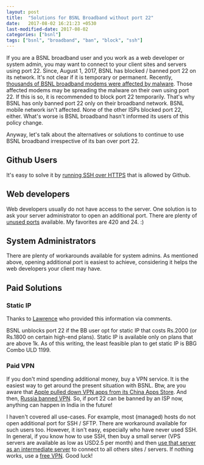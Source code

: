 ```yaml
---
layout: post
title:  "Solutions for BSNL Broadband without port 22"
date:   2017-08-02 16:21:23 +0530
last-modified-date: 2017-08-02
categories: ["bsnl"]
tags: ["bsnl", "broadband", "ban", "block", "ssh"]
---
```


If you are a BSNL broadband user and you work as a web developer or system admin, you may want to connect to your client sites and servers using port 22. Since, August 1, 2017, BSNL has blocked / banned port 22 on its network. It's not clear if it is temporary or permanent. Recently, [thousands of BSNL broadband modems were affected by malware](http://www.thehindu.com/news/national/karnataka/malware-affects-thousands-of-bsnl-broadband-modems/article19381410.ece). Those affected modems may be spreading the malware on their own using port 22. If this is so, it is recommended to block port 22 temporarily. That's why BSNL has only banned port 22 only on their broadband network. BSNL mobile network isn't affected. None of the other ISPs blocked port 22, either. What's worse is BSNL broadband hasn't informed its users of this policy change.

Anyway, let's talk about the alternatives or solutions to continue to use BSNL broadband irrespective of its ban over port 22.

## Github Users

It's easy to solve it by [running SSH over HTTPS](https://help.github.com/articles/using-ssh-over-the-https-port/) that is allowed by Github.

## Web developers

Web developers usually do not have access to the server. One solution is to ask your server administrator to open an additional port. There are plenty of [unused ports](https://en.wikipedia.org/wiki/List_of_TCP_and_UDP_port_numbers) available. My favorites are 420 and 24. :)

## System Administrators

There are plenty of workarounds available for system admins. As mentioned above, opening additional port is easiest to achieve, considering it helps the web developers your client may have.

## Paid Solutions

### Static IP

Thanks to [Lawrence](http://www.elawrence.in/) who provided this information via comments.

BSNL unblocks port 22 if the BB user opt for static IP that costs Rs.2000 (or Rs.1800 on certain high-end plans). Static IP is available only on plans that are above 1k. As of this writing, the least feasible plan to get static IP is BBG Combo ULD 1199.

### Paid VPN
If you don't mind spending additional money, buy a VPN service. It is the easiest way to get around the present situation with BSNL. Btw, are you aware that [Apple pulled down VPN apps from its China Apps Store](http://www.zdnet.com/article/apple-pulls-vpns-from-china-app-store/). And then, [Russia banned VPN](http://www.zdnet.com/article/nsa-whistleblower-snowden-vpn-ban-makes-russia-less-safe-and-less-free/). So, if port 22 can be banned by an ISP now, anything can happen in India in the future!

I haven't covered all use-cases. For example, most (managed) hosts do not open additional port for SSH / SFTP. There are workaround available for such users too. However, it isn't easy, especially who have never used SSH. In general, if you know how to use SSH, then buy a small server (VPS servers are available as low as USD2.5 per month) and then [use that server as an intermediate server](https://www.cyberciti.biz/faq/linux-unix-ssh-proxycommand-passing-through-one-host-gateway-server/) to connect to all others sites / servers. If nothing works, use a [free VPN](https://hide.me/). Good luck!
